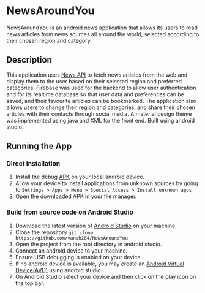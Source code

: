 # **NewsAroundYou** 
NewsAroundYou is an android news application that allows its users to read news articles from news sources all around the world, selected according to their chosen region and category. 
## **Description**
This application uses [News API](https://newsapi.org) to fetch news articles from the web and display them to the user based on their selected region and preferred categories. Firebase was used for the backend to allow user authentication and for its realtime database so that user data and preferences can be saved, and their favourite articles can be bookmarked. The application also allows users to change their region and categories, and share their chosen articles with their contacts through social media. A material design theme was implemented using java and XML for the front end. Built using android studio.
## **Running the App**
### **Direct installation**
1. Install the debug [APK](https://github.com/vansh284/NewsAroundYou/blob/master/apk/debug/app-debug.apk) on your local android device.
2. Allow your device to install applications from unknown sources by going to `Settings > Apps > Menu > Special Access > Install unknown apps`
3. Open the downloaded APK in your file manager.
### **Build from source code on Android Studio**
1. Download the latest version of [Android Studio](https://developer.android.com/studio?gclid=EAIaIQobChMIspSSnMmf-QIVjSQrCh0x0wAxEAAYASAAEgKhPvD_BwE&gclsrc=aw.ds) on your machine.
2. Clone the repository `git clone https://github.com/vansh284/NewsAroundYou`
3. Open the project from the root directory in android studio.
4. Connect an android device to your machine.
5. Ensure USB debugging is enabled on your device.
6. If no android device is available, you may create an [Android Virtual Device(AVD)](https://developer.android.com/studio/run/managing-avds) using android studio.
7. On Android Studio select your device and then click on the play icon on the top bar.
